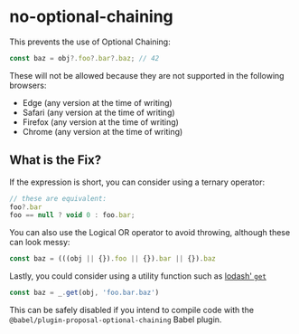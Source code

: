 # no-optional-chaining

This prevents the use of Optional Chaining:

```js
const baz = obj?.foo?.bar?.baz; // 42
```

These will not be allowed because they are not supported in the following browsers:

 - Edge (any version at the time of writing)
 - Safari (any version at the time of writing)
 - Firefox (any version at the time of writing)
 - Chrome (any version at the time of writing)

## What is the Fix?

If the expression is short, you can consider using a ternary operator:

```js
// these are equivalent:
foo?.bar
foo == null ? void 0 : foo.bar;
```

You can also use the Logical OR operator to avoid throwing, although these can look messy:

```js
const baz = (((obj || {}).foo || {}).bar || {}).baz
```

Lastly, you could consider using a utility function such as [lodash' `get`](https://lodash.com/docs/4.17.15#get)

```js
const baz = _.get(obj, 'foo.bar.baz')
```

This can be safely disabled if you intend to compile code with the `@babel/plugin-proposal-optional-chaining` Babel plugin.

